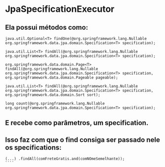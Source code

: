 # JpaSpecificationExecutor

## Ela possui métodos como:
````
java.util.Optional<T> findOne(@org.springframework.lang.Nullable org.springframework.data.jpa.domain.Specification<T> specification);

java.util.List<T> findAll(@org.springframework.lang.Nullable org.springframework.data.jpa.domain.Specification<T> specification);

org.springframework.data.domain.Page<T> findAll(@org.springframework.lang.Nullable org.springframework.data.jpa.domain.Specification<T> specification, org.springframework.data.domain.Pageable pageable);

java.util.List<T> findAll(@org.springframework.lang.Nullable org.springframework.data.jpa.domain.Specification<T> specification, org.springframework.data.domain.Sort sort);

long count(@org.springframework.lang.Nullable org.springframework.data.jpa.domain.Specification<T> specification);
````

## E recebe como parâmetros, um specification.

## Isso faz com que o find consiga ser passado nele os specifications:
`````
(...) .findAll(comFreteGratis.and(comNOmeSemelhante));
````
